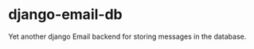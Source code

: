 django-email-db
===============

Yet another django Email backend for storing messages in the database.
